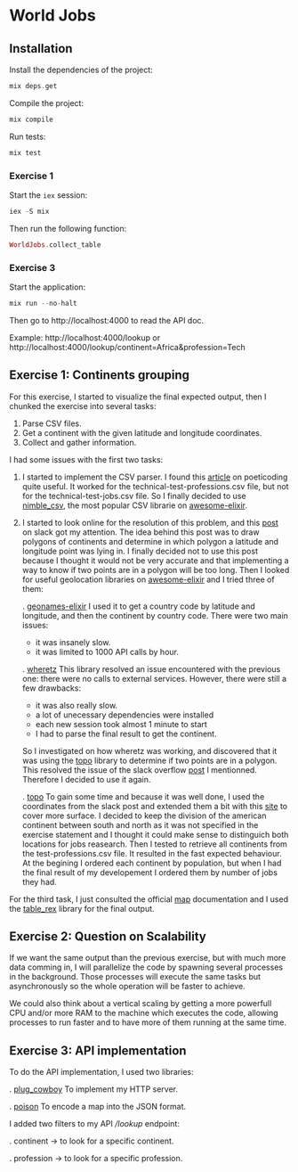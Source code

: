 # World Jobs

## Installation

Install the dependencies of the project:

```elixir
mix deps.get
```

Compile the project:

```elixir
mix compile
```

Run tests:

```elixir
mix test
```

### Exercise 1

Start the `iex` session:

```elixir
iex -S mix
```

Then run the following function:

```elixir
WorldJobs.collect_table
```

### Exercise 3

Start the application:

```elixir
mix run --no-halt
```

Then go to http://localhost:4000 to read the API doc.

Example: http://localhost:4000/lookup or http://localhost:4000/lookup/continent=Africa&profession=Tech

## Exercise 1: Continents grouping

For this exercise, I started to visualize the final expected output, then I chunked the exercise into several tasks:

1. Parse CSV files.
2. Get a continent with the given latitude and longitude coordinates.
3. Collect and gather information.

I had some issues with the first two tasks:

1. I started to implement the CSV parser. I found this [article](https://www.poeticoding.com/processing-large-csv-files-with-elixir-streams/) on poeticoding quite useful. It worked for the technical-test-professions.csv file, but not for the technical-test-jobs.csv file.
   So I finally decided to use [nimble_csv](https://github.com/dashbitco/nimble_csv), the most popular CSV librarie on [awesome-elixir](https://github.com/h4cc/awesome-elixir).

2. I started to look online for the resolution of this problem, and this [post](https://stackoverflow.com/questions/13905646/get-the-continent-given-the-latitude-and-longitude) on slack got my attention. The idea behind this post was to draw polygons of continents and determine in which polygon a latitude and longitude point was lying in. I finally decided not to use this post because I thought it would not be very accurate and that implementing a way to know if two points are in a polygon will be too long. Then I looked for useful geolocation libraries on [awesome-elixir](https://github.com/h4cc/awesome-elixir) and I tried three of them:

    . [geonames-elixir](https://github.com/pareeohnos/geonames-elixir) I used it to get a country code by latitude and longitude, and then the continent by country code. There were two main issues:

    - it was insanely slow.
    - it was limited to 1000 API calls by hour.

    . [wheretz](https://github.com/UA3MQJ/wheretz) This library resolved an issue encountered with the previous one: there were no calls to external services. However, there were still a few drawbacks:

    - it was also really slow.
    - a lot of unecessary dependencies were installed
    - each new session took almost 1 minute to start
    - I had to parse the final result to get the continent.

    So I investigated on how wheretz was working, and discovered that it was using the [topo](https://github.com/pkinney/topo) library to determine if two points are in a polygon. This resolved the issue of the slack overflow [post](https://stackoverflow.com/questions/13905646/get-the-continent-given-the-latitude-and-longitude) I mentionned. Therefore I decided to use it again.

    . [topo](https://github.com/pkinney/topo) To gain some time and because it was well done, I used the coordinates from the slack post and extended them a bit with this [site](https://www.keene.edu/campus/maps/tool/) to cover more surface. I decided to keep the division of the american continent between south and north as it was not specified in the exercise statement and I thought it could make sense to distinguich both locations for jobs reasearch. Then I tested to retrieve all continents from the test-professions.csv file. It resulted in the fast expected behaviour. At the begining I ordered each continent by population, but when I had the final result of my developement I ordered them by number of jobs they had.

For the third task, I just consulted the official [map](https://hexdocs.pm/elixir/Map.html) documentation and I used the [table_rex](https://github.com/djm/table_rex) library for the final output.

## Exercise 2: Question on Scalability

If we want the same output than the previous exercise, but with much more data comming in, I will parallelize the code by spawning several processes in the background. Those processes will execute the same tasks but asynchronously so the whole operation will be faster to achieve.

We could also think about a vertical scaling by getting a more powerfull CPU and/or more RAM to the machine which executes the code, allowing processes to run faster and to have more of them running at the same time.

## Exercise 3: API implementation

To do the API implementation, I used two libraries:

. [plug_cowboy](https://github.com/elixir-plug/plug_cowboy) To implement my HTTP server.

. [poison](https://github.com/devinus/poison) To encode a map into the JSON format.

I added two filters to my API _/lookup_ endpoint:

. continent -> to look for a specific continent.

. profession -> to look for a specific profession.
